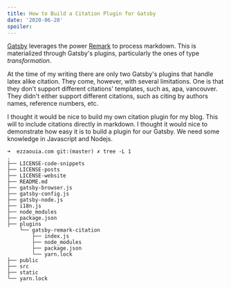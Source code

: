 ```yaml
---
title: How to Build a Citation Plugin for Gatsby
date: '2020-06-28'
spoiler: 
---
```


<a href="gatsbyjs.org">Gatsby</a> leverages the power <a href="https://github.com/remarkjs/remark">Remark</a> to process markdown. This is materialized through Gatsby's plugins, particularly the ones of type *transformation*.

At the time of my writing there are only two Gatsby's plugins that handle latex alike citation. They come, however, with several limitations. One is that they don't support different citations' templates, such as, apa, vancouver. They didn't either support different citations, such as citing by authors names, reference numbers, etc.

I thought it would be nice to build my own citation plugin for my blog. This will to include citations directly in markdown. I thought it would nice to demonstrate how easy it is to build a plugin for our Gatsby. We need some knowledge in Javascript and Nodejs.  

```bash{13-18}
➜  ezzaouia.com git:(master) ✗ tree -L 1
.
├── LICENSE-code-snippets
├── LICENSE-posts
├── LICENSE-website
├── README.md
├── gatsby-browser.js
├── gatsby-config.js
├── gatsby-node.js
├── i18n.js
├── node_modules
├── package.json
├── plugins
    └── gatsby-remark-citation
        ├── index.js
        ├── node_modules
        ├── package.json
        └── yarn.lock
├── public
├── src
├── static
└── yarn.lock
```

